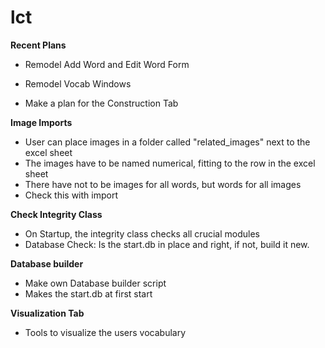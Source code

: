 # lct

**Recent Plans**

- Remodel Add Word and Edit Word Form

- Remodel Vocab Windows

- Make a plan for the Construction Tab


**Image Imports**

- User can place images in a folder called "related_images" next to the excel sheet
- The images have to be named numerical, fitting to the row in the excel sheet
- There have not to be images for all words, but words for all images
- Check this with import

**Check Integrity Class**
- On Startup, the integrity class checks all crucial modules
- Database Check: Is the start.db in place and right,
if not, build it new.


**Database builder**
- Make own Database builder script
- Makes the start.db at first start


**Visualization Tab**
- Tools to visualize the users vocabulary
